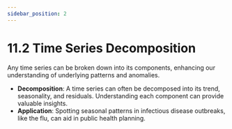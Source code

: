 ```yaml
---
sidebar_position: 2
---
```


# 11.2 Time Series Decomposition

Any time series can be broken down into its components, enhancing our understanding of underlying patterns and anomalies.

- **Decomposition**: A time series can often be decomposed into its trend, seasonality, and residuals. Understanding each component can provide valuable insights.
- **Application**: Spotting seasonal patterns in infectious disease outbreaks, like the flu, can aid in public health planning.
